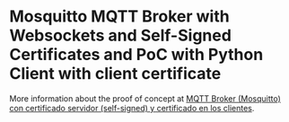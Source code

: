 # Mosquitto MQTT Broker with Websockets and Self-Signed Certificates and PoC with Python Client with client certificate

More information about the proof of concept at [MQTT Broker (Mosquitto) con certificado servidor (self-signed) y certificado en los clientes](https://oriolrius.cat/2025/02/18/mqtt-broker-mosquitto-con-certificado-servidor-self-signed-y-certificado-en-los-clientes/).
